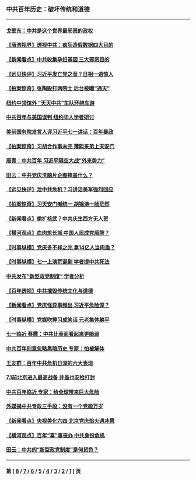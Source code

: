 ### 中共百年历史：破坏传统和道德
---
#### [戈壁东：中共是这个世界最邪恶的政权](../../pages/nf1176114/n13085641.md?07250430) 
#### [【唐浩视界】透视中共：疯狂造假数据四大目的](../../pages/nf1176114/n13080590.md?07250430) 
#### [【新闻看点】中共收集孕妇基因 三大邪恶目的](../../pages/nf1176114/n13077182.md?07250430) 
#### [【远见快评】习近平发亡党之音？日相一语惊人](../../pages/nf1176114/n13074809.md?07250430) 
#### [【拍案惊奇】张陶殴打两院士 后台被曝“通天”](../../pages/nf1176114/n13070496.md?07250430) 
#### [纽约中领馆外 “天灭中共”车队环绕车游](../../pages/nf1176114/n13070693.md?07250430) 
#### [中共百年与美国误判 纽约华人学者研讨](../../pages/nf1176114/n13067969.md?07250430) 
#### [美前国务院发言人评习近平七一讲话：百年暴政](../../pages/nf1176114/n13066986.md?07250430) 
#### [【拍案惊奇】习胡合作事未完 薄熙来弟上天安门](../../pages/nf1176114/n13065867.md?07250430) 
#### [唐青：中共百年 习近平隔空大战“外来势力”](../../pages/nf1176114/n13065976.md?07250430) 
#### [田云：中共党庆洗脑片企图掩盖什么？](../../pages/nf1176114/n13064395.md?07250430) 
#### [【远见快评】泄中共危机？习讲话美军强烈回应](../../pages/nf1176114/n13064269.md?07250430) 
#### [【拍案惊奇】习天安门喊统一 胡锦涛一脸茫然](../../pages/nf1176114/n13063233.md?07250430) 
#### [【新闻看点】偷扩核武？中共庆生西方无人贺](../../pages/nf1176114/n13061263.md?07250430) 
#### [【横河观点】血肉筑长城 中国人民成党盾牌？](../../pages/nf1176114/n13061779.md?07250430) 
#### [【时事纵横】党庆多不祥之兆 拿14亿人当肉盾？](../../pages/nf1176114/n13061709.md?07250430) 
#### [【时事纵横】七一上演荒诞剧 学者提中共死法](../../pages/nf1176114/n13058990.md?07250430) 
#### [中共发布“新型政党制度” 学者分析](../../pages/nf1176114/n13056354.md?07250430) 
#### [【百年透视】中共摧毁传统文化与道德](../../pages/nf1176114/n13057253.md?07250430) 
#### [【新闻看点】党庆怪异事频出 习近平危险深？](../../pages/nf1176114/n13056781.md?07250430) 
#### [【时事纵横】党媒吹捧习成笑话 元老集体躺平](../../pages/nf1176114/n13056792.md?07250430) 
#### [七一临近 蔡霞：中共比表面看起来更脆弱](../../pages/nf1176114/n13056418.md?07250430) 
#### [中共百年刻意忽略黑暗历史 专家：怕被解体](../../pages/nf1176114/n13056056.md?07250430) 
#### [王友群：百年中共危机日深的六大表现](../../pages/nf1176114/n13054263.md?07250430) 
#### [7.1前北京进入最高战备 井盖也安检打封](../../pages/nf1176114/n13053641.md?07250430) 
#### [中共百年临近 专家：给全球带来巨大危险](../../pages/nf1176114/n13053663.md?07250430) 
#### [外媒揭中共专政三手段：没有一个党能万岁](../../pages/nf1176114/n13049352.md?07250430) 
#### [【新闻看点】央视美化六四 北京党庆焰火遇冰雹](../../pages/nf1176114/n13048310.md?07250430) 
#### [【横河观点】百年“喜”事丧办 中共身份危机](../../pages/nf1176114/n13049869.md?07250430) 
#### [田云：中共的“新型政党制度”是何货色？](../../pages/nf1176114/n13049010.md?07250430) 

---
#### 第 [ [8](./8.md?07250430) / [7](./7.md?07250430) / [6](./6.md?07250430) / [5](./5.md?07250430) / [4](./4.md?07250430) / [3](./3.md?07250430) / [2](./2.md?07250430) / [1](./1.md?07250430) ] 页
